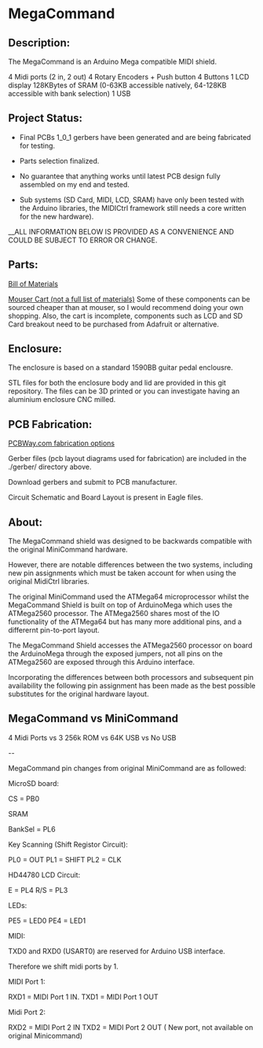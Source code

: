 # MegaCommand

## Description:

The MegaCommand is an Arduino Mega compatible MIDI shield. 

4 Midi ports (2 in, 2 out)
4 Rotary Encoders + Push button
4 Buttons
1 LCD display
128KBytes of SRAM (0-63KB accessible natively, 64-128KB accessible with bank selection)
1 USB

## Project Status:

- Final PCBs 1_0_1 gerbers have been generated and are being fabricated for testing.

- Parts selection finalized.

- No guarantee that anything works until latest PCB design fully assembled on my end and tested.

- Sub systems (SD Card, MIDI, LCD, SRAM) have only been tested with the Arduino libraries, the MIDICtrl framework still needs a core written for the new hardware).


__ALL INFORMATION BELOW IS PROVIDED AS A CONVENIENCE AND COULD BE SUBJECT TO ERROR OR CHANGE.

## Parts:
[Bill of Materials](https://htmlpreview.github.io/?https://raw.githubusercontent.com/jmamma/MegaCommand_Design/master/megacommand_1_0_0c_bill_of_materials.htm)

[Mouser Cart (not a full list of materials)](http://www.mouser.com/ProjectManager/ProjectDetail.aspx?AccessID=189ae378fa)
Some of these components can be sourced cheaper than at mouser, so I would recommend doing your own shopping.
Also, the cart is incomplete, components such as LCD and SD Card breakout need to be purchased from Adafruit or alternative.


## Enclosure:

The enclosure is based on a standard 1590BB guitar pedal enclousre.

STL files for both the enclosure body and lid are provided in this git repository. The files can be 3D printed or you can investigate having an aluminium enclosure CNC milled.

## PCB Fabrication:
[PCBWay.com fabrication options](https://github.com/jmamma/MegaCommand_Design/blob/master/pcb_fabrication_preferences.jpg)

Gerber files (pcb layout diagrams used for fabrication) are included in the ./gerber/ directory above.

Download gerbers and submit to PCB manufacturer.

Circuit Schematic and Board Layout is present in Eagle files.

## About:

The MegaCommand shield was designed to be backwards compatible with the original MiniCommand hardware. 

However, there are notable differences between the two systems, including new pin assignments which must be taken account for when using the original MidiCtrl libraries.

The original MiniCommand used the ATMega64 microprocessor whilst the MegaCommand Shield is built on top of ArduinoMega which uses the ATMega2560 processor. The ATMega2560 shares most of the IO functionality of the ATMega64 but has many more additional pins, and a differernt pin-to-port layout.

The MegaCommand Shield accesses the ATMega2560 processor on board the ArduinoMega through the exposed jumpers, not all pins on the ATMega2560 are exposed through this Arduino interface.

Incorporating the differences between both processors and subsequent pin availability the following pin assignment has been made as the best possible substitutes for the original hardware layout.

## MegaCommand vs MiniCommand

4 Midi Ports vs 3
256k ROM vs 64K
USB vs No USB

--

MegaCommand pin changes from original MiniCommand are as followed:

MicroSD board:

CS = PB0

SRAM

BankSel = PL6

Key Scanning (Shift Registor Circuit):

PL0 = OUT
PL1 = SHIFT
PL2 = CLK

HD44780 LCD Circuit:

E = PL4
R/S = PL3

LEDs:

PE5 = LED0
PE4 = LED1

MIDI:

TXD0 and RXD0 (USART0) are reserved for Arduino USB interface.

Therefore we shift midi ports by 1.

MIDI Port 1:

RXD1 = MIDI Port 1 IN.
TXD1 = MIDI Port 1 OUT

Midi Port 2:

RXD2 = MIDI Port 2 IN
TXD2 = MIDI Port 2 OUT ( New port, not available on original Minicommand)





